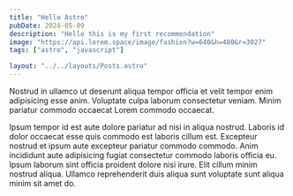```yaml
---
title: "Hello Astro"
pubDate: 2024-05-09
description: "Hello this is my first recommendation"
image: "https://api.lorem.space/image/fashion?w=640&h=480&r=3027"
tags: ["astro", "javascript"]

layout: "../../layouts/Posts.astro"
---
```


Nostrud in ullamco ut deserunt aliqua tempor officia et velit tempor enim adipisicing esse anim. Voluptate culpa laborum consectetur veniam. Minim pariatur commodo occaecat Lorem commodo occaecat.

Ipsum tempor id est aute dolore pariatur ad nisi in aliqua nostrud. Laboris id dolor occaecat esse quis commodo est laboris cillum est. Excepteur nostrud et ipsum aute excepteur pariatur commodo commodo. Anim incididunt aute adipisicing fugiat consectetur commodo laboris officia eu. Ipsum laborum sint officia proident dolore nisi irure. Elit cillum minim nostrud aliqua. Ullamco reprehenderit duis aliqua sunt voluptate sunt aliqua minim sit amet do.